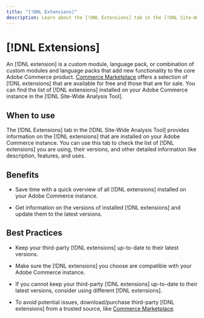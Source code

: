 ```yaml
---
title: "[!DNL Extensions]"
description: Learn about the [!DNL Extensions] tab in the [!DNL Site-Wide Analysis Tool], when to use it, its benefits, and best practices.
---
```

# [!DNL Extensions]

An [!DNL extension] is a custom module, language pack, or combination of custom modules and language packs that add new functionality to the core Adobe Commerce product. [Commerce Marketplace](https://marketplace.magento.com/extensions.html) offers a selection of [!DNL extensions] that are available for free and those that are for sale. You can find the list of [!DNL extensions] installed on your Adobe Commerce instance in the [!DNL Site-Wide Analysis Tool].

## When to use

The [!DNL Extensions] tab in the [!DNL Site-Wide Analysis Tool] provides information on the [!DNL extensions] that are installed on your Adobe Commerce instance. You can use this tab to check the list of [!DNL extensions] you are using, their versions, and other detailed information like description, features, and uses.

## Benefits

* Save time with a quick overview of all [!DNL extensions] installed on your Adobe Commerce instance.

* Get information on the versions of installed [!DNL extensions] and update them to the latest versions. 

## Best Practices

* Keep your third-party [!DNL extensions] up-to-date to their latest versions.

* Make sure the [!DNL extensions] you choose are compatible with your Adobe Commerce instance.

* If you cannot keep your third-party [!DNL extensions] up-to-date to their latest versions, consider using different [!DNL extensions].

* To avoid potential issues, download/purchase third-party [!DNL extensions] from a trusted source, like [Commerce Marketplace](https://marketplace.magento.com/extensions.html). 

